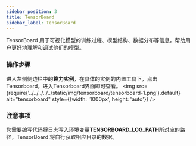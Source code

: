 ```yaml
---
sidebar_position: 3
title: TensorBoard
sidebar_label: TensorBoard
---
```

TensorBoard 用于可视化模型的训练过程、模型结构、数据分布等信息，帮助用户更好地理解和调试他们的模型。

### 操作步骤

进入左侧侧边栏中的**算力实例**，在具体的实例的内置工具下，点击Tensorboard，进入Tensorboard界面即可查看。
<img src={require('../../../../../static/img/tensorboard/tensorboard-1.png').default} alt="tensorboard" style={{width: '1000px', height: 'auto'}} />

### 注意事项

您需要编写代码将日志写入环境变量**TENSORBOARD_LOG_PATH**所对应的路径，TensorBoard 将自行获取相应目录的数据。